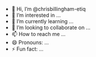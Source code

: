 - 👋 Hi, I’m @chrisbillingham-etiq
- 👀 I’m interested in ...
- 🌱 I’m currently learning ...
- 💞️ I’m looking to collaborate on ...
- 📫 How to reach me ...
- 😄 Pronouns: ...
- ⚡ Fun fact: ...

<!---
chrisbillingham-etiq/chrisbillingham-etiq is a ✨ special ✨ repository because its `README.md` (this file) appears on your GitHub profile.
You can click the Preview link to take a look at your changes.
--->
